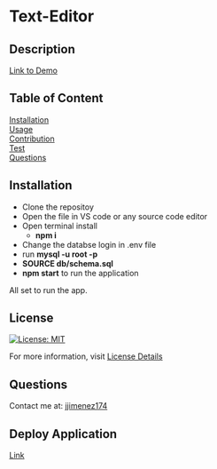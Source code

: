 # Text-Editor

## Description


[Link to Demo]()

## Table of Content
[Installation](#installation)  
[Usage](#usage)  
[Contribution](#contribution)  
[Test](#test)  
[Questions](#questions) 

## Installation
* Clone the repositoy
* Open the file in VS code or any source code editor
* Open terminal install 
    * <b>npm i</b>
* Change the databse login in .env file 
* run <b> mysql -u root -p</b>  
* <b>SOURCE db/schema.sql</b>
* <b>npm start</b> to run the application

All set to run the app. 

## License
[![License: MIT](https://img.shields.io/badge/License-MIT-yellow.svg)](https://opensource.org/licenses/MIT)

For more information, visit [License Details](https://opensource.org/license/MIT)

## Questions

Contact me at: [jjimenez174](https://github.com/jjimenez174)

## Deploy Application

[Link](https://text-editor-ift1.onrender.com/)